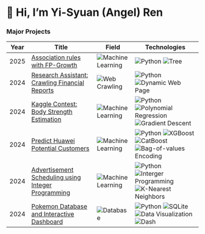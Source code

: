 # 👋 Hi, I’m Yi-Syuan (Angel) Ren

### Major Projects
<!-- table -->
<!-- https://github.com/simple-icons/simple-icons/blob/develop/slugs.md -->
| Year | Title                                             | Field                   | Technologies                   |
|------|---------------------------------------------------|-------------------------------------------|---------------------|
| 2025 | [Association rules with FP-Growth](https://github.com/Angel1116/Association-rules) | ![Machine Learning](https://img.shields.io/badge/Machine%20Learning-%23FFD54F) |![Python](https://img.shields.io/badge/Python-%23d3d3d3)  ![Tree](https://img.shields.io/badge/Tree-%23ffffff)
| 2024 | [Research Assistant: Crawling Financial Reports](https://github.com/Angel1116/Crawling-financial-reports) | ![Web Crawling](https://img.shields.io/badge/Web%20Crawling-%23A3E4D7) | ![Python](https://img.shields.io/badge/Python-%23d3d3d3)  ![Dynamic Web Page](https://img.shields.io/badge/Dynamic%20Web%20Page%20Handling-%23ffffff)|
| 2024 | [Kaggle Contest: Body Strength Estimation](https://github.com/Angel1116/Kaggle-Contest-Body-Strength-Estimation) |![Machine Learning](https://img.shields.io/badge/Machine%20Learning-%23FFD54F) | ![Python](https://img.shields.io/badge/Python-%23d3d3d3)  ![Polynomial Regression](https://img.shields.io/badge/Polynomial%20Regression-%23ffffff)  ![Gradient Descent](https://img.shields.io/badge/Gradient%20Descent-%23ffffff)|
| 2024 | [Predict Huawei Potential Customers](https://github.com/Angel1116/Predict-Huawei-Potential-Customers) |![Machine Learning](https://img.shields.io/badge/Machine%20Learning-%23FFD54F) | ![Python](https://img.shields.io/badge/Python-%23d3d3d3)  ![XGBoost](https://img.shields.io/badge/XGBoost-%23ffffff)  ![CatBoost](https://img.shields.io/badge/CatBoost-%23ffffff)  ![Bag-of-values Encoding](https://img.shields.io/badge/Bag--of--values%20Encoding-%23ffffff) |
| 2024 | [Advertisement Scheduling using Integer Programming](https://github.com/Angel1116/Advertisement-Scheduling-using-Integer-Programming) | ![Machine Learning](https://img.shields.io/badge/Machine%20Learning-%23FFD54F) |![Python](https://img.shields.io/badge/Python-%23d3d3d3)  ![Interger Programming](https://img.shields.io/badge/Interger%20Programming-%23ffffff)  ![K-Nearest Neighbors](https://img.shields.io/badge/K--Nearest%20Neighbors-%23ffffff)|
| 2024 | [Pokemon Database and Interactive Dashboard](https://github.com/Angel1116/Pokemon-Database-and-Interactive-Dashboard) | ![Database](https://img.shields.io/badge/Database-%2385CBD9)|![Python](https://img.shields.io/badge/Python-%23d3d3d3) ![SQLite](https://img.shields.io/badge/SQLite-%23d3d3d3) ![Data Visualization](https://img.shields.io/badge/Data%20Visualization-%23ffffff)  ![Dash](https://img.shields.io/badge/Dash-%23ffffff) |
<br>
